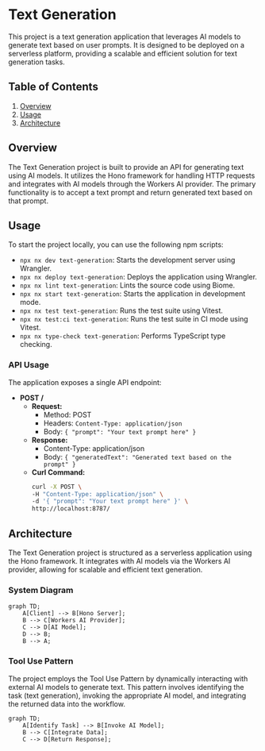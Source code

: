 # Text Generation

This project is a text generation application that leverages AI models to generate text based on user prompts. It is designed to be deployed on a serverless platform, providing a scalable and efficient solution for text generation tasks.

## Table of Contents
1. [Overview](#overview)
2. [Usage](#usage)
3. [Architecture](#architecture)

## Overview
The Text Generation project is built to provide an API for generating text using AI models. It utilizes the Hono framework for handling HTTP requests and integrates with AI models through the Workers AI provider. The primary functionality is to accept a text prompt and return generated text based on that prompt.

## Usage
To start the project locally, you can use the following npm scripts:

- `npx nx dev text-generation`: Starts the development server using Wrangler.
- `npx nx deploy text-generation`: Deploys the application using Wrangler.
- `npx nx lint text-generation`: Lints the source code using Biome.
- `npx nx start text-generation`: Starts the application in development mode.
- `npx nx test text-generation`: Runs the test suite using Vitest.
- `npx nx test:ci text-generation`: Runs the test suite in CI mode using Vitest.
- `npx nx type-check text-generation`: Performs TypeScript type checking.

### API Usage
The application exposes a single API endpoint:

- **POST /**
  - **Request:**
    - Method: POST
    - Headers: `Content-Type: application/json`
    - Body: `{ "prompt": "Your text prompt here" }`
  - **Response:**
    - Content-Type: application/json
    - Body: `{ "generatedText": "Generated text based on the prompt" }`
  - **Curl Command:**
    ```bash
    curl -X POST \
    -H "Content-Type: application/json" \
    -d '{ "prompt": "Your text prompt here" }' \
    http://localhost:8787/
    ```

## Architecture
The Text Generation project is structured as a serverless application using the Hono framework. It integrates with AI models via the Workers AI provider, allowing for scalable and efficient text generation.

### System Diagram
```mermaid
graph TD;
    A[Client] --> B[Hono Server];
    B --> C[Workers AI Provider];
    C --> D[AI Model];
    D --> B;
    B --> A;
```

### Tool Use Pattern
The project employs the Tool Use Pattern by dynamically interacting with external AI models to generate text. This pattern involves identifying the task (text generation), invoking the appropriate AI model, and integrating the returned data into the workflow.

```mermaid
graph TD;
    A[Identify Task] --> B[Invoke AI Model];
    B --> C[Integrate Data];
    C --> D[Return Response];
```

<!-- Last updated: 038947bb9b4fd6d8d05f28479e966cd36b43658e -->